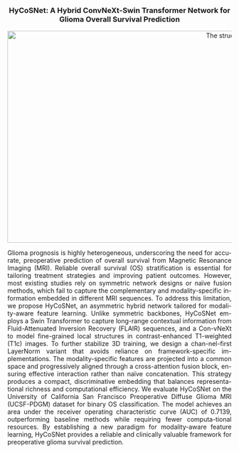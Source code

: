 <!-- PROJECT LOGO -->
<br />
<div align="center">




  <h3 align="center">HyCoSNet: A Hybrid ConvNeXt-Swin Transformer Network for Glioma Overall Survival Prediction </h3>
  <img width="1057" height="476" alt="The structure of HyCoSNet" src="https://github.com/user-attachments/assets/ee44f051-75b1-492f-bf96-0e7a61981c19" />
  <p align="justify">
    Glioma prognosis is highly heterogeneous, underscoring the need for accu-rate, preoperative prediction of overall survival from Magnetic Resonance Imaging (MRI). Reliable overall survival (OS) stratification is essential for tailoring treatment strategies and improving patient outcomes. However, most existing studies rely on symmetric network designs or naïve fusion methods, which fail to capture the complementary and modality-specific in-formation embedded in different MRI sequences. To address this limitation, we propose HyCoSNet, an asymmetric hybrid network tailored for modali-ty-aware feature learning. Unlike symmetric backbones, HyCoSNet em-ploys a Swin Transformer to capture long-range contextual information from Fluid-Attenuated Inversion Recovery (FLAIR) sequences, and a Con-vNeXt to model fine-grained local structures in contrast-enhanced T1-weighted (T1c) images. To further stabilize 3D training, we design a chan-nel-first LayerNorm variant that avoids reliance on framework-specific im-plementations. The modality-specific features are projected into a common space and progressively aligned through a cross-attention fusion block, en-suring effective interaction rather than naïve concatenation. This strategy produces a compact, discriminative embedding that balances representa-tional richness and computational efficiency. We evaluate HyCoSNet on the University of California San Francisco Preoperative Diffuse Glioma MRI (UCSF-PDGM) dataset for binary OS classification. The model achieves an area under the receiver operating characteristic curve (AUC) of 0.7139, outperforming baseline methods while requiring fewer computa-tional resources. By establishing a new paradigm for modality-aware feature learning, HyCoSNet provides a reliable and clinically valuable framework for preoperative glioma survival prediction. 
    <br />
    <br />
    <br />
  </p>
</div>



